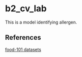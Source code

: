 # b2_cv_lab
This is a model identifying allergen.

## References

[food-101 datasets](https://data.vision.ee.ethz.ch/cvl/datasets_extra/food-101/)
